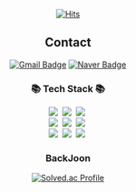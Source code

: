 <div align="center">

[![Hits](https://hits.seeyoufarm.com/api/count/incr/badge.svg?url=https%3A%2F%2Fgithub.com%2Fsoyoonjeong2328&count_bg=%23ACB1D6&title_bg=%238294C4&icon=&icon_color=%23FFEAD2&title=hits&edge_flat=false)](https://hits.seeyoufarm.com)
</div>

<div align="center">

## Contact
[![Gmail Badge](https://img.shields.io/badge/Gmail-d14836?style=flat-square&logo=Gmail&logoColor=white&link=mailto:soyounjeong6276@gmail.com)](mailto:soyounjeong6276@gmail.com)
[![Naver Badge](https://img.shields.io/badge/Naver-03C75A?style=flat-square&logo=Naver&logoColor=white&link=mailto:wd4537syj@naver.com)](mailto:wd4537syj@naver.com)

<h3 align="center"> 📚 Tech Stack 📚</h3>
<p align="center">
  <img src="https://img.shields.io/badge/Java-007396?style=flat-square&logo=Java&logoColor=white"/></a>&nbsp
  <img src="https://img.shields.io/badge/Javascript-ffb13b?style=flat-square&logo=javascript&logoColor=white"/></a>&nbsp
  <img src="https://img.shields.io/badge/Node.js-339933?style=flat-square&logo=Node.js&logoColor=white"/></a>&nbsp
  <br>
  <img src="https://img.shields.io/badge/Spring-6DB33F?style=flat-square&logo=Spring&logoColor=white"/></a>&nbsp
  <img src="https://img.shields.io/badge/SpringBoot-6DB33F?style=flat-square&logo=SpringBoot&logoColor=white"/></a>&nbsp
  <img src="https://img.shields.io/badge/Express-000000?style=flat-square&logo=Express&logoColor=white"/></a>&nbsp
  <br>
  <img src="https://img.shields.io/badge/Mysql-E6B91E?style=flat-square&logo=MySql&logoColor=white"/></a>&nbsp
  <img src="https://img.shields.io/badge/Oracle-F80000?style=flat-square&logo=oracle&logoColor=white"/></a>&nbsp
  <img src="https://img.shields.io/badge/PostgreSQL-4169E1?style=flat-square&logo=PostgreSQL&logoColor=white"/></a>&nbsp
</p>


<h3 align="center"> BackJoon </h3>
<p align="center">

[![Solved.ac Profile](http://mazassumnida.wtf/api/generate_badge?boj=wd1336syj)](https://solved.ac/wd1336syj)

</p>

</div>




<div align="left">


[//]: # (![Anurag's GitHub stats]&#40;https://github-readme-stats.vercel.app/api?username=soyoonjeong2328&show_icons=true&theme=date_night&#41;)

</div>

